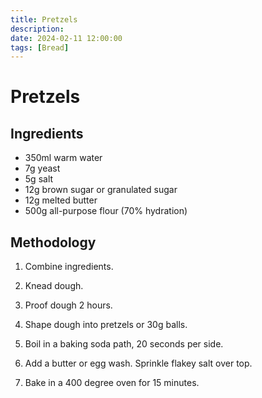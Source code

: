 ```yaml
---
title: Pretzels
description:
date: 2024-02-11 12:00:00
tags: [Bread]
---
```


# Pretzels

## Ingredients

- 350ml warm water
- 7g yeast
- 5g salt
- 12g brown sugar or granulated sugar
- 12g melted butter
- 500g all-purpose flour (70% hydration)

## Methodology

1. Combine ingredients.

2. Knead dough.

3. Proof dough 2 hours.

4. Shape dough into pretzels or 30g balls.

5. Boil in a baking soda path, 20 seconds per side.

6. Add a butter or egg wash. Sprinkle flakey salt over top.

7. Bake in a 400 degree oven for 15 minutes.